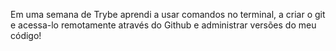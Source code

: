 Em uma semana de Trybe aprendi a usar comandos no terminal, a criar o git e acessa-lo remotamente através do Github e administrar versões do meu código!

